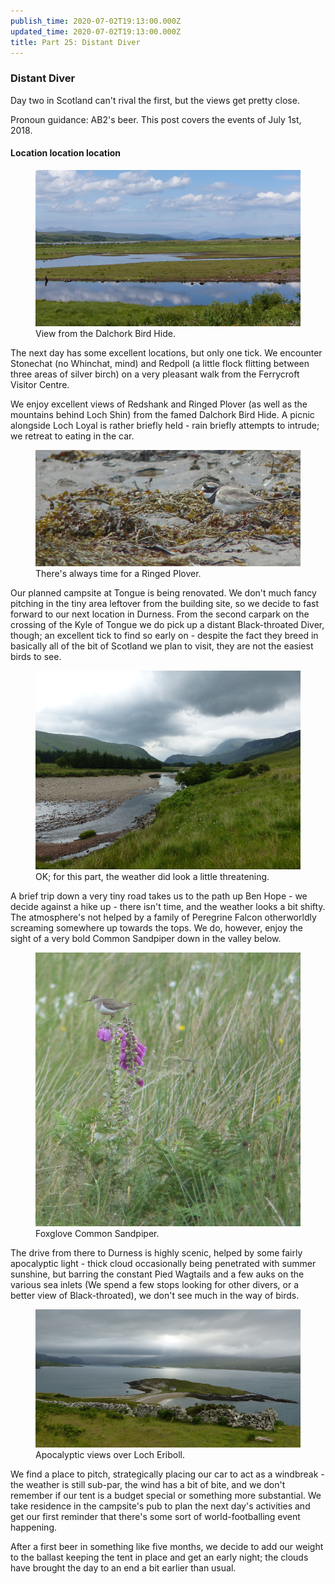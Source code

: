 ```yaml
---
publish_time: 2020-07-02T19:13:00.000Z
updated_time: 2020-07-02T19:13:00.000Z
title: Part 25: Distant Diver
---
```


### Distant Diver

Day two in Scotland can't rival the first, but the views get pretty close.

Pronoun guidance: AB2's beer. This post covers the events of July 1st, 2018.

#### Location location location

<figure class="figure">
  <img
    src="25-dalchork-view.png"
    class="figure-img img-fluid rounded"
    alt="View from the Dalchork Bird Hide."/>
  <figcaption class="figure-caption text-center">
    View from the Dalchork Bird Hide.
  </figcaption>
</figure>

The next day has some excellent locations, but only one tick. We
encounter Stonechat (no Whinchat, mind) and Redpoll (a little flock
flitting between three areas of silver birch) on a very pleasant walk
from the Ferrycroft Visitor Centre. 

We enjoy excellent views of Redshank and Ringed Plover (as well as the
mountains behind Loch Shin) from the famed Dalchork Bird Hide. A picnic
alongside Loch Loyal is rather briefly held - rain briefly attempts to
intrude; we retreat to eating in the car.

<figure class="figure">
  <img
    src="25-ringed-plover.png"
    class="figure-img img-fluid rounded"
    alt="There's always time for a Ringed Plover."/>
  <figcaption class="figure-caption text-center">
    There's always time for a Ringed Plover.
  </figcaption>
</figure>

Our planned campsite at Tongue is being renovated. We don't much fancy
pitching in the tiny area leftover from the building site, so we
decide to fast forward to our next location in Durness. From the
second carpark on the crossing of the Kyle of Tongue we do pick up a
distant Black-throated Diver, though; an excellent tick to find so
early on - despite the fact they breed in basically all of the bit of
Scotland we plan to visit, they are not the easiest birds to see.

<figure class="figure">
  <img
    src="25-ominous-hope.png"
    class="figure-img img-fluid rounded"
    alt="OK; for this part, the weather did look a little threatening."/>
  <figcaption class="figure-caption text-center">
    OK; for this part, the weather did look a little threatening.
  </figcaption>
</figure>

A brief trip down a very tiny road takes us to the path up Ben Hope -
we decide against a hike up - there isn't time, and the weather looks
a bit shifty. The atmosphere's not helped by a family of Peregrine Falcon
otherworldly screaming somewhere up towards the tops. We do, however, enjoy
the sight of a very bold Common Sandpiper down in the valley below.

<figure class="figure">
  <img
    src="25-foxglove-sandpiper.png"
    class="figure-img img-fluid rounded"
    alt="Foxglove Common Sandpiper."/>
  <figcaption class="figure-caption text-center">
    Foxglove Common Sandpiper.
  </figcaption>
</figure> 

The drive from there to Durness is highly scenic,
helped by some fairly apocalyptic light - thick cloud occasionally
being penetrated with summer sunshine, but barring the constant Pied
Wagtails and a few auks on the various sea inlets (We spend a few
stops looking for other divers, or a better view of Black-throated),
we don't see much in the way of birds.

<figure class="figure">
  <img
    src="25-apocalyptic.png"
    class="figure-img img-fluid rounded"
    alt="Apocalyptic views over Loch Eriboll."/>
  <figcaption class="figure-caption text-center">
    Apocalyptic views over Loch Eriboll.
  </figcaption>
</figure> 

We find a place to pitch, strategically placing our car to act as a
windbreak - the weather is still sub-par, the wind has a bit of bite,
and we don't remember if our tent is a budget special or something
more substantial. We take residence in the campsite's pub to plan the
next day's activities and get our first reminder that there's some
sort of world-footballing event happening. 

After a first beer in something like five months, we decide to add our weight
to the ballast keeping the tent in place and get an early night; the clouds
have brought the day to an end a bit earlier than usual.